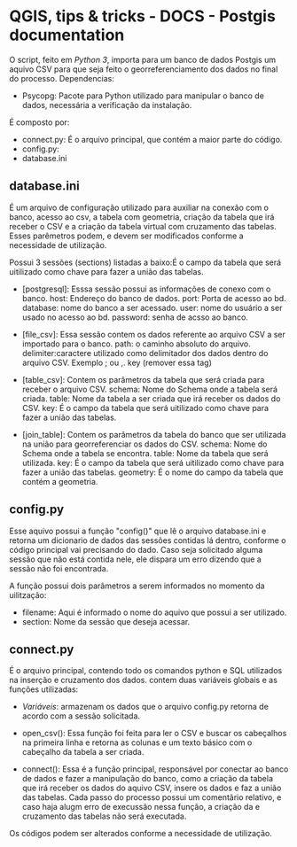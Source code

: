 # QGIS, tips & tricks - DOCS - Postgis documentation

O script, feito em _Python 3_, importa para um banco de dados Postgis um aquivo CSV para que seja feito o georreferenciamento dos
dados no final do processo.
Dependencias:
* Psycopg: Pacote para Python utilizado para manipular o banco de dados, necessária a verificação da instalação.

É composto por:
* connect.py:  É o arquivo principal, que contém a maior parte do código.
* config.py:
* database.ini


## database.ini

É um arquivo de configuração utilizado para auxiliar na conexão com o banco, acesso ao csv, a tabela com geometria, criação da tabela que irá receber o CSV e
a criação da tabela virtual com cruzamento das tabelas.
Esses parêmetros podem, e devem ser modificados conforme a necessidade de utilização.

Possui 3 sessões (sections) listadas a baixo:É o campo da tabela que será uitilizado como chave para fazer a união das tabelas.

* [postgresql]: Esssa sessão possui as informações de conexo com o banco.
  host: Endereço do banco de dados.
  port: Porta de acesso ao bd.
  database: nome do banco a ser acessado.
  user: nome do usuário a ser usado no acesso ao bd.
  password: senha de acsso ao banco.
  
 * [file_csv]: Essa sessão contem os dados referente ao arquivo CSV a ser importado para o banco.
  path: o caminho absoluto do arquivo.
  delimiter:caractere utilizado como delimitador dos dados dentro do arquivo CSV. Exemplo ; ou ,.
  key (remover essa tag)
  
 * [table_csv]: Contem os parâmetros da tabela que será criada para receber o arquivo CSV.
  schema: Nome do Schema onde a tabela será criada.
  table: Nome da tabela a ser criada que irá receber os dados do CSV.
  key: É o campo da tabela que será uitilizado como chave para fazer a união das tabelas.

* [join_table]: Contem os parâmetros da tabela do banco que ser utilizada na união para georreferenciar os dados do CSV.
  schema: Nome do Schema onde a tabela se encontra.
  table: Nome da tabela que será utilizada.
  key: É o campo da tabela que será uitilizado como chave para fazer a união das tabelas.
  geometry: É o nome do campo da tabela que contém a geometria.
  
## config.py

Esse aquivo possui a função "config()" que lê o arquivo database.ini e retorna um dicionario de dados das sessões contidas lá dentro, conforme o 
código principal vai precisando do dado.
Caso seja solicitado alguma sessão que não está contida nele, ele dispara um erro dizendo que a sessão não foi encontrada.

A função possui dois parâmetros a serem informados no momento da uilitzação:

* filename: Aqui é informado o nome do aquivo que possui a ser utilizado.
* section: Nome da sessão que deseja acessar.


## connect.py

É o arquivo principal, contendo todo os comandos python e SQL utilizados na inserção e cruzamento dos dados.
contem duas variáveis globais e as funções utilizadas:

* _Variáveis_: armazenam os dados que o arquivo config.py retorna de acordo com a sessão solicitada.

* open_csv(): Essa função foi feita para ler o CSV e buscar os cabeçalhos na primeira linha e retorna as colunas e um texto
básico com o cabeçalho da tabela a ser criada.

* connect(): Essa é a função principal, responsável por conectar ao banco de dados e fazer a manipulação do banco, como a criação 
da tabela que irá receber os dados do aquivo CSV, insere os dados e faz a união das tabelas.
Cada passo do processo possui um comentãrio relativo, e caso haja alugm erro de execussão nessa função, a criação da e cruzamento das 
tabelas não será executada.

Os códigos podem ser alterados conforme a necessidade de utilização.
